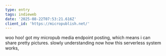 ```yaml
---
type: entry
tags: indieweb
date: '2025-08-22T07:53:21.616Z'
client_id: 'https://micropublish.net/'
---
```

woo hoo! got my micropub media endpoint posting, which means i can share pretty pictures. slowly understanding now how this serverless system works,
